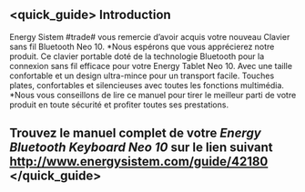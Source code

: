 ## <quick_guide> Introduction

Energy Sistem #trade# vous remercie d’avoir  acquis votre nouveau Clavier sans fil Bluetooth Neo 10. 
*Nous espérons que vous apprécierez notre produit. Ce clavier portable doté de la technologie Bluetooth pour la connexion sans fil efficace pour votre Energy Tablet Neo 10. Avec une taille confortable et un design ultra-mince pour un transport facile. Touches plates,  confortables et silencieuses avec toutes les fonctions multimédia. 
*Nous vous conseillons de lire ce manuel pour tirer le meilleur parti de votre produit en toute sécurité et profiter toutes ses prestations.



## <unique> Trouvez le manuel complet de votre *Energy Bluetooth Keyboard Neo 10* sur le lien suivant http://www.energysistem.com/guide/42180  </unique> </quick_guide>
